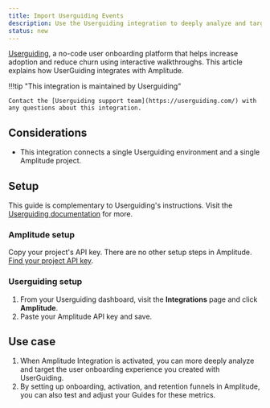 ```yaml
---
title: Import Userguiding Events
description: Use the Userguiding integration to deeply analyze and target the user onboarding experience you created with UserGuiding.
status: new
---
```


[Userguiding](https://Userguiding.com/), a no-code user onboarding platform that helps increase adoption and reduce churn using interactive walkthroughs. This article explains how UserGuiding integrates with Amplitude.

!!!tip "This integration is maintained by Userguiding"

    Contact the [Userguiding support team](https://userguiding.com/) with any questions about this integration.

## Considerations

- This integration connects a single Userguiding environment and a single Amplitude project.

## Setup

This guide is complementary to Userguiding's instructions. Visit the [Userguiding documentation](https://help.userguiding.com/en/articles/6998630-amplitude-integration) for more.

### Amplitude setup

Copy your project's API key. There are no other setup steps in Amplitude. [Find your project API key](../analytics/find-api-credentials).

### Userguiding setup

1. From your Userguiding dashboard, visit the **Integrations** page and click **Amplitude**.
2. Paste your Amplitude API key and save.

## Use case

1. When Amplitude Integration is activated, you can more deeply analyze and target the user onboarding experience you created with UserGuiding.
2. By setting up onboarding, activation, and retention funnels in Amplitude, you can also test and adjust your Guides for these metrics.

